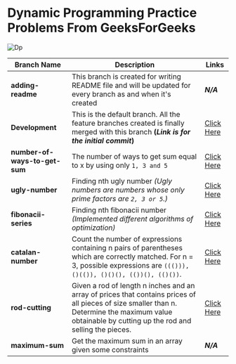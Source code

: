 # Dynamic Programming Practice Problems From GeeksForGeeks

![Dp](https://i.ytimg.com/vi/iv_yHjmkv4I/maxresdefault.jpg)

Branch Name  | Description   | Links
------------ | ------------- | ----------
**adding-readme** | This branch is created for writing README file and will be updated for every branch as and when it's created | __*N/A*__
**Development** | This is the default branch. All the feature branches created is finally merged with this branch **(_Link is for the initial commit_)** | [Click Here](https://www.geeksforgeeks.org/tabulation-vs-memoizatation/)
**number-of-ways-to-get-sum** | The number of ways to get sum equal to x by using only `1, 3 and 5` | [Click Here](https://www.geeksforgeeks.org/solve-dynamic-programming-problem/)
**ugly-number** | Finding nth ugly number *(Ugly numbers are numbers whose only prime factors are `2, 3 or 5`.)* | [Click Here](https://www.geeksforgeeks.org/ugly-numbers/)
**fibonacii-series** | Finding nth fibonacii number _(Implemented different algorithms of optimization)_ | [Click Here](https://www.geeksforgeeks.org/program-for-nth-fibonacci-number/)
**catalan-number** | Count the number of expressions containing n pairs of parentheses which are correctly matched. For n = 3, possible expressions are `((())), ()(()), ()()(), (())(), (()())`. | [Click Here](https://www.geeksforgeeks.org/program-nth-catalan-number/)
**rod-cutting** | Given a rod of length n inches and an array of prices that contains prices of all pieces of size smaller than n. Determine the maximum value obtainable by cutting up the rod and selling the pieces. | [Click Here](https://www.geeksforgeeks.org/cutting-a-rod-dp-13/)
**maximum-sum** | Get the maximum sum in an array given some constraints | __*N/A*__